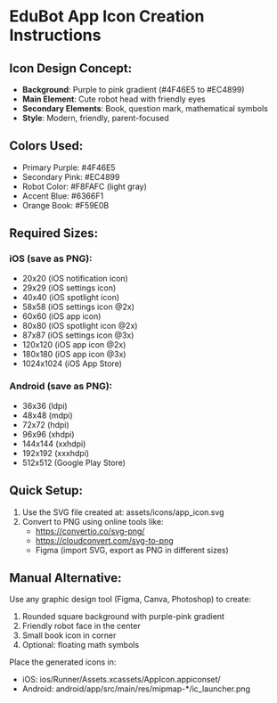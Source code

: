 
# EduBot App Icon Creation Instructions

## Icon Design Concept:
- **Background**: Purple to pink gradient (#4F46E5 to #EC4899)
- **Main Element**: Cute robot head with friendly eyes
- **Secondary Elements**: Book, question mark, mathematical symbols
- **Style**: Modern, friendly, parent-focused

## Colors Used:
- Primary Purple: #4F46E5
- Secondary Pink: #EC4899  
- Robot Color: #F8FAFC (light gray)
- Accent Blue: #6366F1
- Orange Book: #F59E0B

## Required Sizes:

### iOS (save as PNG):
- 20x20 (iOS notification icon)
- 29x29 (iOS settings icon)
- 40x40 (iOS spotlight icon)
- 58x58 (iOS settings icon @2x)
- 60x60 (iOS app icon)
- 80x80 (iOS spotlight icon @2x)
- 87x87 (iOS settings icon @3x)
- 120x120 (iOS app icon @2x)
- 180x180 (iOS app icon @3x)
- 1024x1024 (iOS App Store)

### Android (save as PNG):
- 36x36 (ldpi)
- 48x48 (mdpi)
- 72x72 (hdpi)
- 96x96 (xhdpi)
- 144x144 (xxhdpi)
- 192x192 (xxxhdpi)
- 512x512 (Google Play Store)

## Quick Setup:
1. Use the SVG file created at: assets/icons/app_icon.svg
2. Convert to PNG using online tools like:
   - https://convertio.co/svg-png/
   - https://cloudconvert.com/svg-to-png
   - Figma (import SVG, export as PNG in different sizes)

## Manual Alternative:
Use any graphic design tool (Figma, Canva, Photoshop) to create:
1. Rounded square background with purple-pink gradient
2. Friendly robot face in the center
3. Small book icon in corner
4. Optional: floating math symbols

Place the generated icons in:
- iOS: ios/Runner/Assets.xcassets/AppIcon.appiconset/
- Android: android/app/src/main/res/mipmap-*/ic_launcher.png
